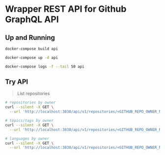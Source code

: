 # Wrapper REST API for Github GraphQL API

## Up and Running

```bash
docker-compose build api

docker-compose up -d api

docker-compose logs -f --tail 50 api
```

## Try API

> List repositories

```bash
# repositories by owner
curl --silent -X GET \
  --url 'http://localhost:3030/api/v1/repositories/<GITHUB_REPO_OWNER_NAME>'

# topics/tags by owner
curl --silent -X GET \
  --url 'http://localhost:3030/api/v1/repositories/<GITHUB_REPO_OWNER_NAME>/topics'

# languages by owner
curl --silent -X GET \
  --url 'http://localhost:3030/api/v1/repositories/<GITHUB_REPO_OWNER_NAME>/languages'
```
